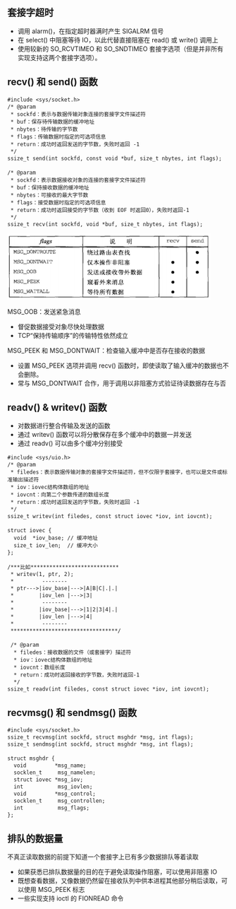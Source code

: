 ## 套接字超时
- 调用 alarm()，在指定超时器满时产生 SIGALRM 信号
- 在 select() 中阻塞等待 IO，以此代替直接阻塞在 read() 或 write() 调用上
- 使用较新的 SO_RCVTIMEO 和 SO_SNDTIMEO 套接字选项（但是并非所有实现支持这两个套接字选项）。

## recv() 和 send() 函数
```
#include <sys/socket.h>
/* @param
 * sockfd：表示与数据传输对象连接的套接字文件描述符
 * buf：保存待传输数据的缓冲地址
 * nbytes：待传输的字节数
 * flags：传输数据时指定的可选项信息
 * return：成功时返回发送的字节数，失败时返回 -1
 */
ssize_t send(int sockfd, const void *buf, size_t nbytes, int flags);

/* @param
 * sockfd：表示数据接收对象的连接的套接字文件描述符
 * buf：保持接收数据的缓冲地址
 * nbytes：可接收的最大字节数
 * flags：接受数据时指定的可选项信息
 * return：成功时返回接受的字节数（收到 EOF 时返回0），失败时返回-1
 */
ssize_t recv(int sockfd, void *buf, size_t nbytes, int flags);
```
<img src='./imgs/recv-send-flags.png'>

MSG_OOB：发送紧急消息
- 督促数据接受对象尽快处理数据
- TCP“保持传输顺序”的传输特性依然成立

MSG_PEEK 和 MSG_DONTWAIT：检查输入缓冲中是否存在接收的数据
- 设置 MSG_PEEK 选项并调用 recv() 函数时，即使读取了输入缓冲的数据也不会删除。
- 常与 MSG_DONTWAIT 合作，用于调用以非阻塞方式验证待读数据存在与否

## readv() & writev() 函数
- 对数据进行整合传输及发送的函数
- 通过 writev() 函数可以将分散保存在多个缓冲中的数据一并发送
- 通过 readv() 可以由多个缓冲分别接受

```
#include <sys/uio.h>
/* @param
 * filedes：表示数据传输对象的套接字文件描述符，但不仅限于套接字，也可以是文件或标准输出描述符
 * iov：iovec结构体数组的地址
 * iovcnt：向第二个参数传递的数组长度
 * return：成功时返回发送的字节数，失败时返回 -1
 */
ssize_t writev(int filedes, const struct iovec *iov, int iovcnt);

struct iovec {
  void  *iov_base; // 缓冲地址
  size_t iov_len;  // 缓冲大小
};

/***比如****************************
 * writev(1, ptr, 2);
 *         --------
 * ptr--->|iov_base|--->|A|B|C|.|.|
 *        |iov_len |--->|3|
 *         --------
 *        |iov_base|--->|1|2|3|4|.|
 *        |iov_len |--->|4|
 *         --------
 **********************************/

 /* @param
  * filedes：接收数据的文件（或套接字）描述符
  * iov：iovec结构体数组的地址
  * iovcnt：数组长度
  * return：成功时返回接收的字节数，失败时返回-1
  */
ssize_t readv(int filedes, const struct iovec *iov, int iovcnt);
```

## recvmsg() 和 sendmsg() 函数
```
#include <sys/socket.h>
ssize_t recvmsg(int sockfd, struct msghdr *msg, int flags);
ssize_t sendmsg(int sockfd, struct msghdr *msg, int flags);

struct msghdr {
  void         *msg_name;
  socklen_t     msg_namelen;
  struct iovec *msg_iov;
  int           msg_iovlen;
  void         *msg_control;
  socklen_t     msg_controllen;
  int           msg_flags;
};
```

## 排队的数据量
不真正读取数据的前提下知道一个套接字上已有多少数据排队等着读取
- 如果获悉已排队数据量的目的在于避免读取操作阻塞，可以使用非阻塞 IO
- 既想查看数据，又像数据仍然留在接收队列中供本进程其他部分稍后读取，可以使用 MSG_PEEK 标志
- 一些实现支持 ioctl 的 FIONREAD 命令